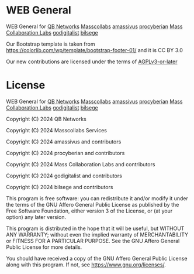 # WEB General

WEB General for [QB Networks](https://qbnetworks.xyz) [Masscollabs](https://masscollabs.xyz) [amassivus](https://amassivus.xyz) [procyberian](https://procyberian.xyz) [Mass Collaboration Labs](https://masscollaborationlabs.xyz) [godigitalist](https://godigitalist.xyz) [bilsege](https://bilsege.xyz)

Our Bootstrap template is taken from https://colorlib.com/wp/template/bootstrap-footer-01/ and it is CC BY 3.0	

Our new contributions are licensed under the terms of [AGPLv3-or-later](LICENSE)

# License

WEB General for [QB Networks](https://qbnetworks.xyz) [Masscollabs](https://masscollabs.xyz) [amassivus](https://amassivus.xyz) [procyberian](https://procyberian.xyz) [Mass Collaboration Labs](https://masscollaborationlabs.xyz) [godigitalist](https://godigitalist.xyz) [bilsege](https://bilsege.xyz)

Copyright (C) 2024 QB Networks

Copyright (C) 2024 Masscollabs Services

Copyright (C) 2024 amassivus and contributors

Copyright (C) 2024 procyberian and contributors

Copyright (C) 2024 Mass Collaboration Labs and contributors

Copyright (C) 2024 godigitalist and contributors

Copyright (C) 2024 bilsege and contributors

This program is free software: you can redistribute it and/or modify
it under the terms of the GNU Affero General Public License as published
by the Free Software Foundation, either version 3 of the License, or
(at your option) any later version.

This program is distributed in the hope that it will be useful,
but WITHOUT ANY WARRANTY; without even the implied warranty of
MERCHANTABILITY or FITNESS FOR A PARTICULAR PURPOSE.  See the
GNU Affero General Public License for more details.

You should have received a copy of the GNU Affero General Public License
along with this program.  If not, see <https://www.gnu.org/licenses/>.
